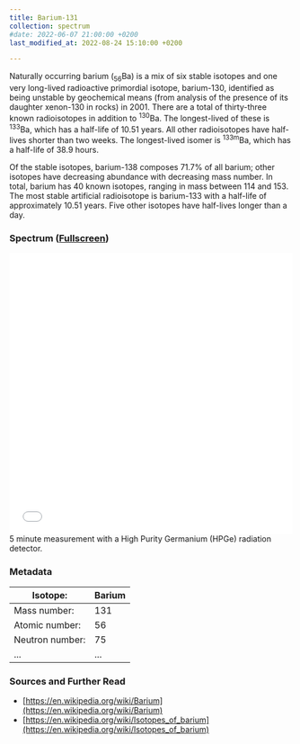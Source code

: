 ```yaml
---
title: Barium-131
collection: spectrum
#date: 2022-06-07 21:00:00 +0200
last_modified_at: 2022-08-24 15:10:00 +0200

---
```


Naturally occurring barium (<sub>56</sub>Ba) is a mix of six stable isotopes and one very long-lived radioactive primordial isotope, barium-130, identified as being unstable by geochemical means (from analysis of the presence of its daughter xenon-130 in rocks) in 2001. There are a total of thirty-three known radioisotopes in addition to <sup>130</sup>Ba. The longest-lived of these is <sup>133</sup>Ba, which has a half-life of 10.51 years. All other radioisotopes have half-lives shorter than two weeks. The longest-lived isomer is <sup>133m</sup>Ba, which has a half-life of 38.9 hours.

Of the stable isotopes, barium-138 composes 71.7% of all barium; other isotopes have decreasing abundance with decreasing mass number. In total, barium has 40 known isotopes, ranging in mass between 114 and 153. The most stable artificial radioisotope is barium-133 with a half-life of approximately 10.51 years. Five other isotopes have half-lives longer than a day.

### Spectrum ([Fullscreen](/assets/spectra/Ba-131.html))

<iframe width="100%" height="500" src="/assets/spectra/Ba-131.html" title="Ba-131 gamma spectrum" frameborder="0" allowfullscreen></iframe>
5 minute measurement with a High Purity Germanium (HPGe) radiation detector.

### Metadata

| Isotope: | Barium |
| --- | --- |
| Mass number: | 131 |
| Atomic number: | 56 |
| Neutron number: | 75 |
| ... | ... |

### Sources and Further Read

- [https://en.wikipedia.org/wiki/Barium](https://en.wikipedia.org/wiki/Barium)
- [https://en.wikipedia.org/wiki/Isotopes_of_barium](https://en.wikipedia.org/wiki/Isotopes_of_barium)

